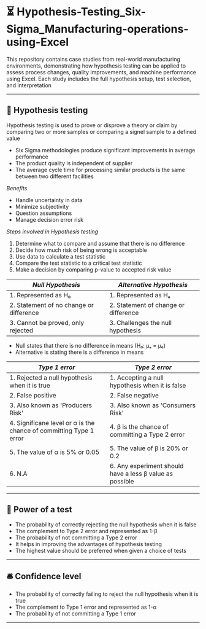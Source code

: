 # ⏳ Hypothesis-Testing_Six-Sigma_Manufacturing-operations-using-Excel
This repository contains case studies from real-world manufacturing environments, demonstrating how hypothesis testing can be applied to assess process changes, quality improvements, and machine performance using Excel. Each study includes the full hypothesis setup, test selection, and interpretation

--- 

## 💽 Hypothesis testing
Hypothesis testing is used to prove or disprove a theory or claim by comparing two or more samples or comparing a signel sample to a defined value
- Six Sigma methodologies produce significant improvements in average performance
- The product quality is independent of supplier
- The average cycle time for processing similar products is the same between two different facilities

*Benefits*
- Handle uncertainty in data
- Minimize subjectivity
- Question assumptions
- Manage decision error risk

*Steps involved in Hypothesis testing*
1. Determine what to compare and assume that there is no difference
2. Decide how much risk of being wrong is acceptable
3. Use data to calculate a test statistic
4. Compare the test statistic to a critical test statistic
5. Make a decision by comparing p-value to accepted risk value

| *Null Hypothesis* | *Alternative Hypothesis* |
|-------------------|--------------------------|
| 1. Represented as H₀ | 1. Represented as Hₐ |
| 2. Statement of no change or difference | 2. Statement of change or difference |
| 3. Cannot be proved, only rejected | 3. Challenges the null hypothesis |

- Null states that there is no difference in means (H₀: μₐ = μ₆)
- Alternative is stating there is a difference in means

| *Type 1 error* | *Type 2 error* |
|----------------|----------------|
| 1. Rejected a null hypothesis when it is true | 1. Accepting a null hypothesis when it is false |
| 2. False positive | 2. False negative |
| 3. Also known as 'Producers Risk' | 3. Also known as 'Consumers Risk' |
| 4. Significane level or α is the chance of committing Type 1 error | 4. β is the chance of committing a Type 2 error |
| 5. The value of α is 5% or 0.05 | 5. The value of β is 20% or 0.2 |
| 6. N.A | 6. Any experiment should have a less β value as possible |

---

## 🔮 Power of a test
- The probability of correctly rejecting the null hypothesis when it is false
- The complement to Type 2 error and represented as 1-β
- The probability of not committing a Type 2 error
- It helps in improving the advantages of hypothesis testing
- The highest value should be preferred when given a choice of tests

---

## 🛎 Confidence level
- The probability of correctly failing to reject the null hypothesis when it is true
- The complement to Type 1 error and represented as 1-α
- The probability of not committing a Type 1 error

---

